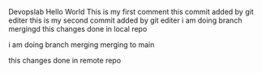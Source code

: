 Devopslab
Hello World
This is my first comment
this commit added by git editer
this is my second commit added by git editer
i am doing branch mergingd 
this changes done in local repo

i am doing branch merging merging to main

this changes done in remote repo
